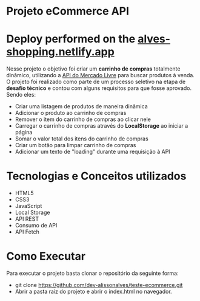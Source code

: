 # Projeto eCommerce API
# Deploy performed on the [alves-shopping.netlify.app](https://alves-shopping.netlify.app/)

Nesse projeto o objetivo foi criar um **carrinho de compras** totalmente dinâmico, utilizando a [API do Mercado Livre](https://developers.mercadolivre.com.br/pt_br/itens-e-buscas) para buscar produtos à venda. O projeto foi realizado como parte de um processo seletivo na etapa de **desafio técnico** e contou com alguns requisitos para que fosse aprovado. Sendo eles:

  - Criar uma listagem de produtos de maneira dinâmica
  - Adicionar o produto ao carrinho de compras
  - Remover o item do carrinho de compras ao clicar nele
  - Carregar o carrinho de compras através do **LocalStorage** ao iniciar a página
  - Somar o valor total dos itens do carrinho de compras
  - Criar um botão para limpar carrinho de compras
  - Adicionar um texto de "loading" durante uma requisição à API

# Tecnologias e Conceitos utilizados

- HTML5
- CSS3
- JavaScript
- Local Storage
- API REST
- Consumo de API
- API Fetch

# Como Executar
Para executar o projeto basta clonar o repositório da seguinte forma:

- git clone https://github.com/dev-alissonalves/teste-ecommerce.git
- Abrir a pasta raiz do projeto e abrir o index.html no navegador.
